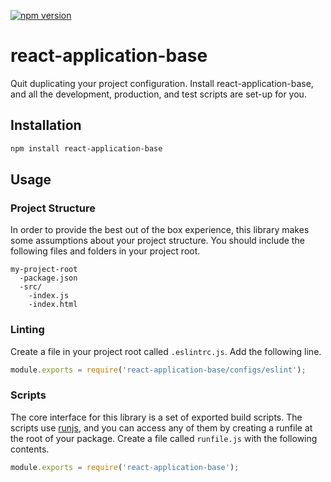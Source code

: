 [![npm version](https://badge.fury.io/js/react-application-base.svg)](https://badge.fury.io/js/react-application-base)

# react-application-base
Quit duplicating your project configuration. Install react-application-base, and all the development, production, and test scripts are set-up for you.

## Installation

```bash
npm install react-application-base
```

## Usage

### Project Structure

In order to provide the best out of the box experience, this library makes some assumptions about your project structure. You should include the following files and folders in your project root.

```
my-project-root
  -package.json
  -src/
    -index.js
    -index.html
```

### Linting

Create a file in your project root called `.eslintrc.js`. Add the following line.

```javascript
module.exports = require('react-application-base/configs/eslint');
```


### Scripts

The core interface for this library is a set of exported build scripts. The scripts use [runjs](https://github.com/pawelgalazka/runjs), and you can access any of them by creating a runfile at the root of your package. Create a file called `runfile.js` with the following contents.

```javascript
module.exports = require('react-application-base');
```
